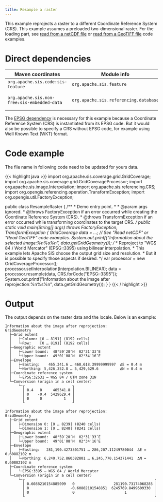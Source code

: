 ```yaml
---
title: Resample a raster
---
```


This example reprojects a raster to a different Coordinate Reference System (CRS).
This example assumes a preloaded two-dimensional raster.
For the loading part,
see [read from a netCDF file](read_netcdf.html)
or [read from a GeoTIFF file](read_geotiff.html)
code examples.


# Direct dependencies

Maven coordinates                           | Module info                           | Remarks
------------------------------------------- | ------------------------------------- | -------------------
`org.apache.sis.code:sis-feature`           | `org.apache.sis.feature`              |
`org.apache.sis.non-free:sis-embedded-data` | `org.apache.sis.referencing.database` | Non-Apache license.

The [EPSG dependency](../epsg.html) is necessary for this example
because a Coordinate Reference System (CRS) is instantiated from its EPSG code.
But it would also be possible to specify a CRS without EPSG code,
for example using Well Known Text (WKT) format.


# Code example

The file name in following code need to be updated for yours data.

{{< highlight java >}}
import org.apache.sis.coverage.grid.GridCoverage;
import org.apache.sis.coverage.grid.GridCoverageProcessor;
import org.apache.sis.image.Interpolation;
import org.apache.sis.referencing.CRS;
import org.opengis.referencing.operation.TransformException;
import org.opengis.util.FactoryException;

public class ResampleRaster {
    /**
     * Demo entry point.
     *
     * @param  args  ignored.
     * @throws FactoryException   if an error occurred while creating the Coordinate Reference System (CRS).
     * @throws TransformException if an error occurred while transforming coordinates to the target CRS.
     */
    public static void main(String[] args) throws FactoryException, TransformException {
        GridCoverage data = ...;      // See "Read netCDF" or "Read GeoTIFF" code examples.
        System.out.printf("Information about the selected image:%n%s%n", data.getGridGeometry());
        /*
         * Reproject to "WGS 84 / World Mercator" (EPSG::3395) using bilinear interpolation.
         * This example lets Apache SIS choose the output grid size and resolution.
         * But it is possible to specify those aspects if desired.
         */
        var processor = new GridCoverageProcessor();
        processor.setInterpolation(Interpolation.BILINEAR);
        data = processor.resample(data, CRS.forCode("EPSG::3395"));
        System.out.printf("Information about the image after reprojection:%n%s%n", data.getGridGeometry());
    }
}
{{< / highlight >}}


# Output

The output depends on the raster data and the locale.
Below is an example:

```
Information about the image after reprojection:
GridGeometry
  ├─Grid extent
  │   ├─Column: [0 … 8191] (8192 cells)
  │   └─Row:    [0 … 8191] (8192 cells)
  ├─Geographic extent
  │   ├─Lower bound:  48°59′20″N  02°31′33″E
  │   └─Upper bound:  49°01′08″N  02°34′16″E
  ├─Envelope
  │   ├─Easting:    465,341.6 … 468,618.39999999997  ∆E = 0.4 m
  │   └─Northing: 5,426,352.8 … 5,429,629.6          ∆N = 0.4 m
  ├─Coordinate reference system
  │   └─EPSG:32631 — WGS 84 / UTM zone 31N
  └─Conversion (origin in a cell center)
      └─┌                      ┐
        │ 0.4   0     465341.8 │
        │ 0    -0.4  5429629.4 │
        │ 0     0          1   │
        └                      ┘

Information about the image after reprojection:
GridGeometry
  ├─Grid extent
  │   ├─Dimension 0: [0 … 8239] (8240 cells)
  │   └─Dimension 1: [0 … 8240] (8241 cells)
  ├─Geographic extent
  │   ├─Lower bound:  48°59′20″N  02°31′33″E
  │   └─Upper bound:  49°01′08″N  02°34′16″E
  ├─Envelope
  │   ├─Easting:   281,190.4273301751 … 286,207.11249780044  ∆E = 0.60882102 m
  │   └─Northing: 6,240,752.860382801 … 6,245,770.154371441  ∆N = 0.60882102 m
  ├─Coordinate reference system
  │   └─EPSG:3395 — WGS 84 / World Mercator
  └─Conversion (origin in a cell center)
      └─┌                                                            ┐
        │ 0.6088210154885099   0                  281190.73174068285 │
        │ 0                   -0.60882101548851  6245769.8499609330  │
        │ 0                    0                       1             │
        └                                                            ┘
```
